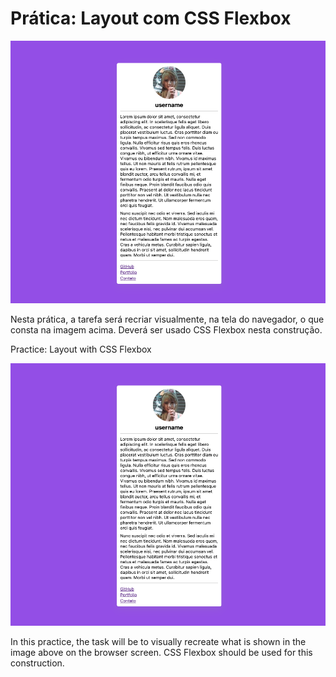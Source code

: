 # Prática: Layout com CSS Flexbox

![Layout a ser reproduzido](image.png)

Nesta prática, a tarefa será recriar visualmente, na tela do navegador, o que consta na imagem acima. Deverá ser usado CSS Flexbox nesta construção.

Practice: Layout with CSS Flexbox

![Layout to be reproduced](image.png)

In this practice, the task will be to visually recreate what is shown in the image above on the browser screen. CSS Flexbox should be used for this construction.